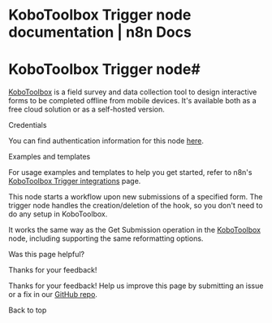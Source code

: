 # KoboToolbox Trigger node documentation | n8n Docs

[ ](https://github.com/n8n-io/n8n-docs/edit/main/docs/integrations/builtin/trigger-nodes/n8n-nodes-base.kobotoolboxtrigger.md "Edit this page")

# KoboToolbox Trigger node#

[KoboToolbox](https://www.kobotoolbox.org/) is a field survey and data collection tool to design interactive forms to be completed offline from mobile devices. It's available both as a free cloud solution or as a self-hosted version.

Credentials

You can find authentication information for this node [here](../../credentials/kobotoolbox/).

Examples and templates

For usage examples and templates to help you get started, refer to n8n's [KoboToolbox Trigger integrations](https://n8n.io/integrations/kobotoolbox-trigger/) page.

This node starts a workflow upon new submissions of a specified form. The trigger node handles the creation/deletion of the hook, so you don't need to do any setup in KoboToolbox.

It works the same way as the Get Submission operation in the [KoboToolbox](../../app-nodes/n8n-nodes-base.kobotoolbox/) node, including supporting the same reformatting options.

Was this page helpful? 

Thanks for your feedback! 

Thanks for your feedback! Help us improve this page by submitting an issue or a fix in our [GitHub repo](https://github.com/n8n-io/n8n-docs). 

Back to top